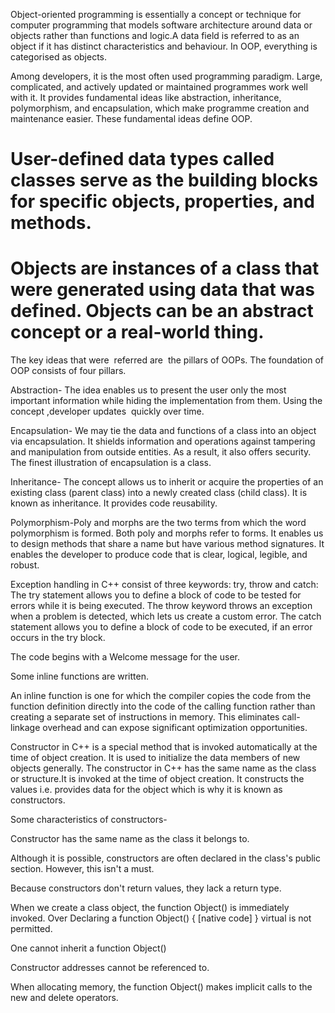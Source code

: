 Object-oriented programming is essentially a concept or technique for computer programming that models software architecture around data or objects rather than functions and logic.A data field is referred to as an object if it has distinct characteristics and behaviour. In OOP, everything is categorised as objects.




Among developers, it is the most often used programming paradigm. Large, complicated, and actively updated or maintained programmes work well with it. It provides fundamental ideas like abstraction, inheritance, polymorphism, and encapsulation, which make programme creation and maintenance easier. These fundamental ideas define OOP.

# User-defined data types called classes serve as the building blocks for specific objects, properties, and methods.
# Objects are instances of a class that were generated using data that was defined. Objects can be an abstract concept or a real-world thing. 

The key ideas that were  referred are  the pillars of OOPs. The foundation of OOP consists of four pillars.

Abstraction-
The idea enables us to present the user only the most important information while hiding the implementation from them. Using the concept ,developer updates  quickly over time.

Encapsulation- We may tie the data and functions of a class into an object via encapsulation. It shields information and operations against tampering and manipulation from outside entities. As a result, it also offers security. The finest illustration of encapsulation is a class.


Inheritance- The concept allows us to inherit or acquire the properties of an existing class (parent class) into a newly created class (child class). It is known as inheritance. It provides code reusability.


Polymorphism-Poly and morphs are the two terms from which the word polymorphism is formed. Both poly and morphs refer to forms. It enables us to design methods that share a name but have various method signatures. It enables the developer to produce code that is clear, logical, legible, and robust.


Exception handling in C++ consist of three keywords: try, throw and catch:
The try statement allows you to define a block of code to be tested for errors while it is being executed.
The throw keyword throws an exception when a problem is detected, which lets us create a custom error.
The catch statement allows you to define a block of code to be executed, if an error occurs in the try block.



The code begins with a Welcome message for the user.

Some inline functions are written.



An inline function is one for which the compiler copies the code from the function definition directly into the code of the calling function rather than creating a separate set of instructions in memory. This eliminates call-linkage overhead and can expose significant optimization opportunities.


Constructor in C++ is a special method that is invoked automatically at the time of object creation. It is used to initialize the data members of new objects generally.
The constructor in C++ has the same name as the class or structure.It is invoked at the time of object creation. It constructs the values i.e. provides data for the 
object which is why it is known as constructors.


Some characteristics of constructors-

Constructor has the same name as the class it belongs to.


Although it is possible, constructors are often declared in the class's public section. However, this isn't a must.

Because constructors don't return values, they lack a return type.

When we create a class object, the function Object() is immediately invoked.
Over
Declaring a function Object() { [native code] } virtual is not permitted.


One cannot inherit a function Object()

Constructor addresses cannot be referenced to.

When allocating memory, the function Object() makes implicit calls to the new and delete operators.






